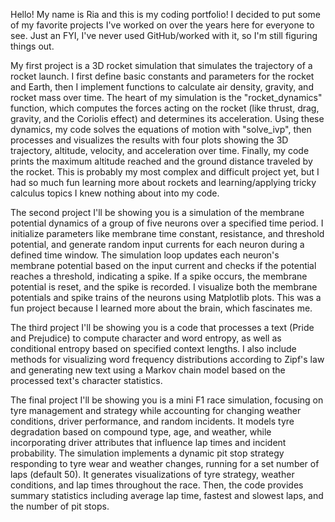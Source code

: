 Hello! My name is Ria and this is my coding portfolio! I decided to put some of my favorite projects I've worked on over the years here for everyone to see. Just an FYI, I've never used GitHub/worked with it, so I'm still figuring things out.

My first project is a 3D rocket simulation that simulates the trajectory of a rocket launch. I first define basic constants and parameters for the rocket and Earth, then I implement functions to calculate air density, gravity, and rocket mass over time. The heart of my simulation is the "rocket_dynamics" function, which computes the forces acting on the rocket (like thrust, drag, gravity, and the Coriolis effect) and determines its acceleration. Using these dynamics, my code solves the equations of motion with "solve_ivp", then processes and visualizes the results with four plots showing the 3D trajectory, altitude, velocity, and acceleration over time. Finally, my code prints the maximum altitude reached and the ground distance traveled by the rocket. This is probably my most complex and difficult project yet, but I had so much fun learning more about rockets and learning/applying tricky calculus topics I knew nothing about into my code. 

The second project I'll be showing you is a simulation of the membrane potential dynamics of a group of five neurons over a specified time period. I initialize parameters like membrane time constant, resistance, and threshold potential, and generate random input currents for each neuron during a defined time window. The simulation loop updates each neuron's membrane potential based on the input current and checks if the potential reaches a threshold, indicating a spike. If a spike occurs, the membrane potential is reset, and the spike is recorded. I visualize both the membrane potentials and spike trains of the neurons using Matplotlib plots. This was a fun project because I learned  more about the brain, which fascinates me.

The third project I'll be showing you is a code that processes a text (Pride and Prejudice) to compute character and word entropy, as well as conditional entropy based on specified context lengths. I also include methods for visualizing word frequency distributions according to Zipf's law and generating new text using a Markov chain model based on the processed text's character statistics. 

The final project I'll be showing you is a mini F1 race simulation, focusing on tyre management and strategy while accounting for changing weather conditions, driver performance, and random incidents. It models tyre degradation based on compound type, age, and weather, while incorporating driver attributes that influence lap times and incident probability. The simulation implements a dynamic pit stop strategy responding to tyre wear and weather changes, running for a set number of laps (default 50). It generates visualizations of tyre strategy, weather conditions, and lap times throughout the race. Then, the code provides summary statistics including average lap time, fastest and slowest laps, and the number of pit stops.
